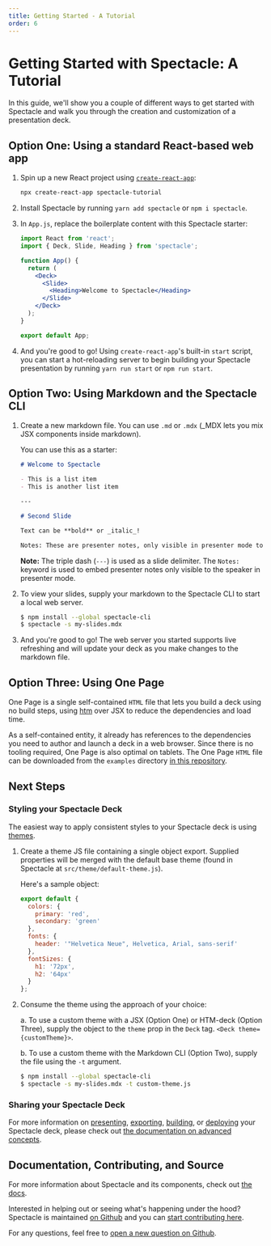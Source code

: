 ```yaml
---
title: Getting Started - A Tutorial
order: 6
---
```


<a name="tutorial"></a>

# Getting Started with Spectacle: A Tutorial

In this guide, we'll show you a couple of different ways to get started with Spectacle and walk you through the creation and customization of a presentation deck.

<a name="option-one"></a>

## Option One: Using a standard React-based web app

1. Spin up a new React project using [`create-react-app`](https://github.com/facebook/create-react-app):

    ```bash
    npx create-react-app spectacle-tutorial
    ```

2. Install Spectacle by running `yarn add spectacle` or `npm i spectacle`.

3. In `App.js`, replace the boilerplate content with this Spectacle starter:

    ```jsx
    import React from 'react';
    import { Deck, Slide, Heading } from 'spectacle';

    function App() {
      return (
        <Deck>
          <Slide>
            <Heading>Welcome to Spectacle</Heading>
          </Slide>
        </Deck>
      );
    }

    export default App;
    ```

4. And you're good to go! Using `create-react-app`'s built-in `start` script, you can start a hot-reloading server to begin building your Spectacle presentation by running `yarn run start` or `npm run start`.

<a name="option-two"></a>

## Option Two: Using Markdown and the Spectacle CLI

1. Create a new markdown file. You can use `.md` or `.mdx` (_MDX lets you mix JSX components inside markdown).

    You can use this as a starter:

      ```md
      # Welcome to Spectacle

      - This is a list item
      - This is another list item

      ---

      # Second Slide

      Text can be **bold** or _italic_!

      Notes: These are presenter notes, only visible in presenter mode to the speaker.
      ```

    **Note:** The triple dash (`---`) is used as a slide delimiter. The `Notes:` keyword is used to embed presenter notes only visible to the speaker in presenter mode.

2. To view your slides, supply your markdown to the Spectacle CLI to start a local web server.

    ```bash
    $ npm install --global spectacle-cli
    $ spectacle -s my-slides.mdx
    ```

3. And you're good to go! The web server you started supports live refreshing and will update your deck as you make changes to the markdown file.

<a name="option-three"></a>

## Option Three: Using One Page

One Page is a single self-contained `HTML` file that lets you build a deck using no build steps, using [htm](https://github.com/developit/htm) over JSX to reduce the dependencies and load time.

As a self-contained entity, it already has references to the dependencies you need to author and launch a deck in a web browser. Since there is no tooling required, One Page is also optimal on tablets. The One Page `HTML` file can be downloaded from the `examples` directory [in this repository](https://unpkg.com/browse/spectacle@latest/examples/one-page.html).

<a name="next-steps"></a>

## Next Steps

<a name="styling"></a>

### Styling your Spectacle Deck

The easiest way to apply consistent styles to your Spectacle deck is using [themes](./themes).

1. Create a theme JS file containing a single object export. Supplied properties will be merged with the default base theme (found in Spectacle at `src/theme/default-theme.js`). 

    Here's a sample object:

    ```js
    export default {
      colors: {
        primary: 'red',
        secondary: 'green'
      },
      fonts: {
        header: '"Helvetica Neue", Helvetica, Arial, sans-serif'
      },
      fontSizes: {
        h1: '72px',
        h2: '64px'
      }
    };
    ```

2. Consume the theme using the approach of your choice:

    a. To use a custom theme with a JSX (Option One) or HTM-deck (Option Three), supply the object to the `theme` prop in the `Deck` tag. `<Deck theme={customTheme}>`.

    b. To use a custom theme with the Markdown CLI (Option Two), supply the file using the `-t` argument.

      ```bash
      $ npm install --global spectacle-cli
      $ spectacle -s my-slides.mdx -t custom-theme.js
      ```

<a name="sharing"></a>

### Sharing your Spectacle Deck

For more information on [presenting](./basic-concepts#presenting), [exporting](./advanced-concepts#exporting), [building](./advanced-concepts#build--deployment), or [deploying](./advanced-concepts#build--deployment) your Spectacle deck, please check out [the documentation on advanced concepts](https://formidable.com/open-source/spectacle/docs/advanced-concepts/).

<a name="documentation-contributing-and-source"></a>

## Documentation, Contributing, and Source

For more information about Spectacle and its components, check out [the docs](https://formidable.com/open-source/spectacle).

Interested in helping out or seeing what's happening under the hood? Spectacle is maintained [on Github](https://github.com/FormidableLabs/spectacle) and you can [start contributing here](https://github.com/FormidableLabs/spectacle/blob/master/docs/CONTRIBUTING.md).

For any questions, feel free to [open a new question on Github](https://github.com/FormidableLabs/spectacle/issues/new?template=question.md).
